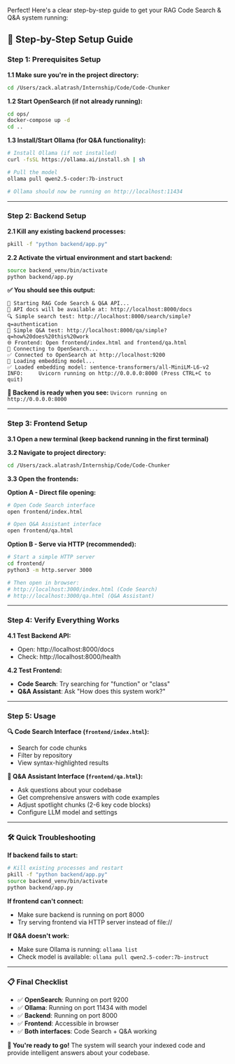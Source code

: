 Perfect! Here's a clear step-by-step guide to get your RAG Code Search & Q&A system running:

## 🚀 **Step-by-Step Setup Guide**

### **Step 1: Prerequisites Setup**

**1.1 Make sure you're in the project directory:**
```bash
cd /Users/zack.alatrash/Internship/Code/Code-Chunker
```

**1.2 Start OpenSearch (if not already running):**
```bash
cd ops/
docker-compose up -d
cd ..
```

**1.3 Install/Start Ollama (for Q&A functionality):**
```bash
# Install Ollama (if not installed)
curl -fsSL https://ollama.ai/install.sh | sh

# Pull the model
ollama pull qwen2.5-coder:7b-instruct

# Ollama should now be running on http://localhost:11434
```

---

### **Step 2: Backend Setup**

**2.1 Kill any existing backend processes:**
```bash
pkill -f "python backend/app.py"
```

**2.2 Activate the virtual environment and start backend:**
```bash
source backend_venv/bin/activate
python backend/app.py
```

**✅ You should see this output:**
```
🚀 Starting RAG Code Search & Q&A API...
📝 API docs will be available at: http://localhost:8000/docs
🔍 Simple search test: http://localhost:8000/search/simple?q=authentication
🤖 Simple Q&A test: http://localhost:8000/qa/simple?q=how%20does%20this%20work
🌐 Frontend: Open frontend/index.html and frontend/qa.html
🔄 Connecting to OpenSearch...
✅ Connected to OpenSearch at http://localhost:9200
🔄 Loading embedding model...
✅ Loaded embedding model: sentence-transformers/all-MiniLM-L6-v2
INFO:     Uvicorn running on http://0.0.0.0:8000 (Press CTRL+C to quit)
```

**🎯 Backend is ready when you see:** `Uvicorn running on http://0.0.0.0:8000`

---

### **Step 3: Frontend Setup**

**3.1 Open a new terminal (keep backend running in the first terminal)**

**3.2 Navigate to project directory:**
```bash
cd /Users/zack.alatrash/Internship/Code/Code-Chunker
```

**3.3 Open the frontends:**

**Option A - Direct file opening:**
```bash
# Open Code Search interface
open frontend/index.html

# Open Q&A Assistant interface  
open frontend/qa.html
```

**Option B - Serve via HTTP (recommended):**
```bash
# Start a simple HTTP server
cd frontend/
python3 -m http.server 3000

# Then open in browser:
# http://localhost:3000/index.html (Code Search)
# http://localhost:3000/qa.html (Q&A Assistant)
```

---

### **Step 4: Verify Everything Works**

**4.1 Test Backend API:**
- Open: http://localhost:8000/docs
- Check: http://localhost:8000/health

**4.2 Test Frontend:**
- **Code Search**: Try searching for "function" or "class"
- **Q&A Assistant**: Ask "How does this system work?"

---

### **Step 5: Usage**

**🔍 Code Search Interface (`frontend/index.html`):**
- Search for code chunks
- Filter by repository
- View syntax-highlighted results

**🤖 Q&A Assistant Interface (`frontend/qa.html`):**
- Ask questions about your codebase
- Get comprehensive answers with code examples
- Adjust spotlight chunks (2-6 key code blocks)
- Configure LLM model and settings

---

### **🛠️ Quick Troubleshooting**

**If backend fails to start:**
```bash
# Kill existing processes and restart
pkill -f "python backend/app.py"
source backend_venv/bin/activate
python backend/app.py
```

**If frontend can't connect:**
- Make sure backend is running on port 8000
- Try serving frontend via HTTP server instead of file:// 

**If Q&A doesn't work:**
- Make sure Ollama is running: `ollama list`
- Check model is available: `ollama pull qwen2.5-coder:7b-instruct`

---

### **📋 Final Checklist**

- ✅ **OpenSearch**: Running on port 9200
- ✅ **Ollama**: Running on port 11434 with model
- ✅ **Backend**: Running on port 8000 
- ✅ **Frontend**: Accessible in browser
- ✅ **Both interfaces**: Code Search + Q&A working

**🎯 You're ready to go!** The system will search your indexed code and provide intelligent answers about your codebase.